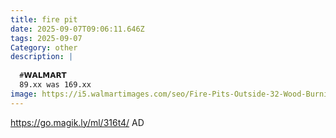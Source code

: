 ```yaml
---
title: fire pit
date: 2025-09-07T09:06:11.646Z
tags: 2025-09-07
Category: other
description: |
  
  #𝗪𝗔𝗟𝗠𝗔𝗥𝗧 
  89.xx was 169.xx
image: https://i5.walmartimages.com/seo/Fire-Pits-Outside-32-Wood-Burning-Fire-Pit-Tables-Screen-Lid-Poker-BBQ-Net-Ice-Tray-Food-Clip-Cover-Backyard-Patio-Garden-Outdoor-Fire-Pit-Ice-Pit-BB_fcfeba3f-a2b2-4773-aa8b-35cb7545fde8.eb279f41f6393528fce32bce76b3813f.jpeg?odnHeight=2000&odnWidth=2000&odnBg=FFFFFF
---
```

https://go.magik.ly/ml/316t4/
AD